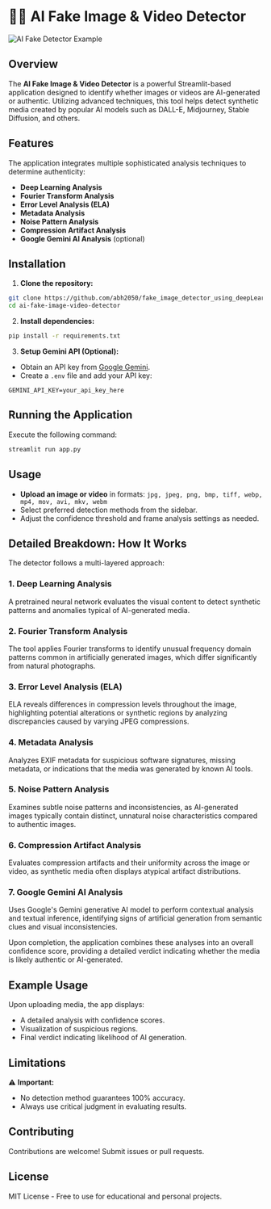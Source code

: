 # 🕵️‍♂️ AI Fake Image & Video Detector

![AI Fake Detector Example](https://www.fakeimagedetector.com/static/images/image-forensics.jpg)

## Overview

The **AI Fake Image & Video Detector** is a powerful Streamlit-based application designed to identify whether images or videos are AI-generated or authentic. Utilizing advanced techniques, this tool helps detect synthetic media created by popular AI models such as DALL-E, Midjourney, Stable Diffusion, and others.

## Features

The application integrates multiple sophisticated analysis techniques to determine authenticity:

- **Deep Learning Analysis**
- **Fourier Transform Analysis**
- **Error Level Analysis (ELA)**
- **Metadata Analysis**
- **Noise Pattern Analysis**
- **Compression Artifact Analysis**
- **Google Gemini AI Analysis** (optional)

## Installation

1. **Clone the repository:**
```bash
git clone https://github.com/abh2050/fake_image_detector_using_deepLearning_Gemini_AI.git
cd ai-fake-image-video-detector
```

2. **Install dependencies:**
```bash
pip install -r requirements.txt
```

3. **Setup Gemini API (Optional):**
- Obtain an API key from [Google Gemini](https://makersuite.google.com/).
- Create a `.env` file and add your API key:
```
GEMINI_API_KEY=your_api_key_here
```

## Running the Application

Execute the following command:
```bash
streamlit run app.py
```

## Usage

- **Upload an image or video** in formats: `jpg, jpeg, png, bmp, tiff, webp, mp4, mov, avi, mkv, webm`
- Select preferred detection methods from the sidebar.
- Adjust the confidence threshold and frame analysis settings as needed.

## Detailed Breakdown: How It Works

The detector follows a multi-layered approach:

### 1. **Deep Learning Analysis**
A pretrained neural network evaluates the visual content to detect synthetic patterns and anomalies typical of AI-generated media.

### 2. **Fourier Transform Analysis**
The tool applies Fourier transforms to identify unusual frequency domain patterns common in artificially generated images, which differ significantly from natural photographs.

### 3. **Error Level Analysis (ELA)**
ELA reveals differences in compression levels throughout the image, highlighting potential alterations or synthetic regions by analyzing discrepancies caused by varying JPEG compressions.

### 4. **Metadata Analysis**
Analyzes EXIF metadata for suspicious software signatures, missing metadata, or indications that the media was generated by known AI tools.

### 5. **Noise Pattern Analysis**
Examines subtle noise patterns and inconsistencies, as AI-generated images typically contain distinct, unnatural noise characteristics compared to authentic images.

### 6. **Compression Artifact Analysis**
Evaluates compression artifacts and their uniformity across the image or video, as synthetic media often displays atypical artifact distributions.

### 7. **Google Gemini AI Analysis**
Uses Google's Gemini generative AI model to perform contextual analysis and textual inference, identifying signs of artificial generation from semantic clues and visual inconsistencies.

Upon completion, the application combines these analyses into an overall confidence score, providing a detailed verdict indicating whether the media is likely authentic or AI-generated.

## Example Usage

Upon uploading media, the app displays:
- A detailed analysis with confidence scores.
- Visualization of suspicious regions.
- Final verdict indicating likelihood of AI generation.

## Limitations

⚠️ **Important:**
- No detection method guarantees 100% accuracy.
- Always use critical judgment in evaluating results.

## Contributing

Contributions are welcome! Submit issues or pull requests.

## License

MIT License - Free to use for educational and personal projects.
